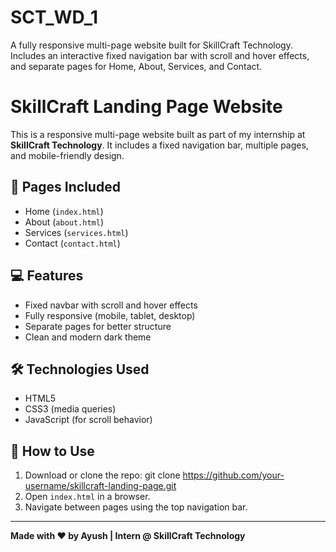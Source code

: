 # SCT_WD_1
A fully responsive multi-page website built for SkillCraft Technology. Includes an interactive fixed navigation bar with scroll and hover effects, and separate pages for Home, About, Services, and Contact.

# SkillCraft Landing Page Website

This is a responsive multi-page website built as part of my internship at **SkillCraft Technology**. It includes a fixed navigation bar, multiple pages, and mobile-friendly design.

## 🔗 Pages Included
- Home (`index.html`)
- About (`about.html`)
- Services (`services.html`)
- Contact (`contact.html`)

## 💻 Features
- Fixed navbar with scroll and hover effects
- Fully responsive (mobile, tablet, desktop)
- Separate pages for better structure
- Clean and modern dark theme

## 🛠️ Technologies Used
- HTML5
- CSS3 (media queries)
- JavaScript (for scroll behavior)

## 📁 How to Use
1. Download or clone the repo:
git clone https://github.com/your-username/skillcraft-landing-page.git
2. Open `index.html` in a browser.
3. Navigate between pages using the top navigation bar.

---

**Made with ❤️ by Ayush | Intern @ SkillCraft Technology**
